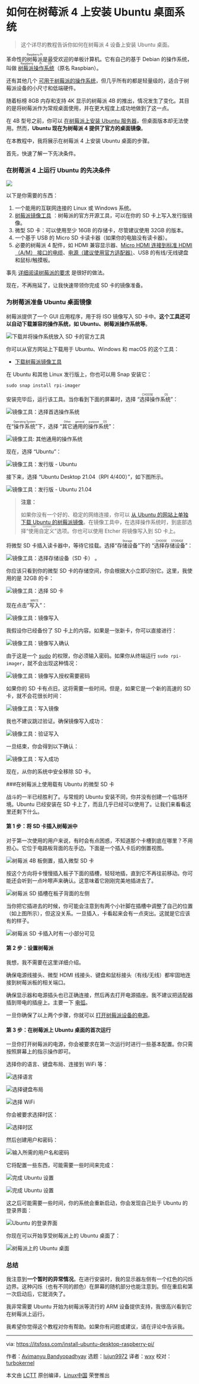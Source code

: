 [#]: subject: "How to Install Ubuntu Desktop on Raspberry Pi 4"
[#]: via: "https://itsfoss.com/install-ubuntu-desktop-raspberry-pi/"
[#]: author: "Avimanyu Bandyopadhyay https://itsfoss.com/author/avimanyu/"
[#]: collector: "lujun9972"
[#]: translator: "wxy"
[#]: reviewer: "turbokernel"
[#]: publisher: " "
[#]: url: " "

如何在树莓派 4 上安装 Ubuntu 桌面系统
======

> 这个详尽的教程告诉你如何在树莓派 4 设备上安装 Ubuntu 桌面。

革命性的<ruby>树莓派<rt>Raspberry Pi</rt></ruby>是最受欢迎的单板计算机。它有自己的基于 Debian 的操作系统，叫做 <ruby>[树莓派操作系统][1]<rt>Raspberry Pi OS</rt></ruby>（原名 Raspbian）。

还有其他几个 [可用于树莓派的操作系统][2]，但几乎所有的都是轻量级的，适合于树莓派设备的小尺寸和低端硬件。

随着标榜 8GB 内存和支持 4K 显示的树莓派 4B 的推出，情况发生了变化。其目的是将树莓派作为常规桌面使用，并在更大程度上成功地做到了这一点。

在 4B 型号之前，你可以 [在树莓派上安装 Ubuntu 服务器][3]，但桌面版本却无法使用。然而，**Ubuntu 现在为树莓派 4 提供了官方的桌面镜像**。

在本教程中，我将展示在树莓派 4 上安装 Ubuntu 桌面的步骤。

首先，快速了解一下先决条件。

### 在树莓派 4 上运行 Ubuntu 的先决条件

![][4]

以下是你需要的东西：

  1. 一个能用的互联网连接的 Linux 或 Windows 系统。
  2. [树莓派镜像工具][5] ：树莓派的官方开源工具，可以在你的 SD 卡上写入发行版镜像。
  3. 微型 SD 卡：可以使用至少 16GB 的存储卡，尽管建议使用 32GB 的版本。
  4. 一个基于 USB 的 Micro SD 卡读卡器（如果你的电脑没有读卡器）。
  5. 必要的树莓派 4 配件，如 HDMI 兼容显示器、[Micro HDMI 连接到标准 HDMI（A/M） 接口的电缆][6]、[电源（建议使用官方适配器）][7]、USB 的有线/无线键盘和鼠标/触摸板。

事先 [详细阅读树莓派的要求][8] 是很好的做法。

现在，不再拖延了，让我快速带领你完成 SD 卡的镜像准备。

### 为树莓派准备 Ubuntu 桌面镜像

树莓派提供了一个 GUI 应用程序，用于将 ISO 镜像写入 SD 卡中。**这个工具还可以自动下载兼容的操作系统，如 Ubuntu、树莓派操作系统等**。

![下载并将操作系统放入 SD 卡的官方工具][9]

你可以从官方网站上下载用于 Ubuntu、Windows 和 macOS 的这个工具：

- [下载树莓派镜像工具][10]

在 Ubuntu 和其他 Linux 发行版上，你也可以用 Snap 安装它：

```
sudo snap install rpi-imager
```

安装完毕后，运行该工具。当你看到下面的屏幕时，选择 “<ruby>选择操作系统<rt>CHOOSE OS</rt></ruby>”：

![镜像工具：选择首选操作系统][11]

在“<ruby>操作系统<rt>Operating System</rt></ruby>”下，选择 “<ruby>其它通用的操作系统<rt>Other general purpose OS</rt></ruby>”：

![镜像工具: 其他通用的操作系统][12]

现在，选择 “Ubuntu”：

![镜像工具：发行版 - Ubuntu][13]

接下来，选择 “Ubuntu Desktop 21.04（RPI 4/400）”，如下图所示。

![镜像工具：发行版 - Ubuntu 21.04][14]

> **注意：**
>
> 如果你没有一个好的、稳定的网络连接，你可以 [从 Ubuntu 的网站上单独下载 Ubuntu 的树莓派镜像][15]。在镜像工具中，在选择操作系统时，到底部选择“<ruby>使用自定义<rt>Use custom</rt></ruby>”选项。你也可以使用 Etcher 将镜像写入到 SD 卡上。

将微型 SD 卡插入读卡器中，等待它挂载。选择“<ruby>存储设备<rt>Storage</rt></ruby>”下的 “<ruby>选择存储设备<rt>CHOOSE STORAGE</rt></ruby>”：

![镜像工具：选择存储设备（SD 卡）][16] 。

你应该只看到你的微型 SD 卡的存储空间，你会根据大小立即识别它。这里，我使用的是 32GB 的卡：

![镜像工具：选择 SD 卡][17]

现在点击“<ruby>写入<rt>WRITE</rt></ruby>”：

![镜像工具：镜像写入][18]

我假设你已经备份了 SD 卡上的内容。如果是一张新卡，你可以直接进行：

![镜像工具：镜像写入确认][19]

由于这是一个 [sudo][20] 的权限，你必须输入密码。如果你从终端运行 `sudo rpi-imager`，就不会出现这种情况：

![镜像工具：镜像写入授权需要密码][21]

如果你的 SD 卡有点旧，这将需要一些时间。但是，如果它是一个新的高速的 SD 卡，就不会花很长时间：

![镜像工具：写入镜像][22]

我也不建议跳过验证。确保镜像写入成功：

![镜像工具：验证写入][23]

一旦结束，你会得到以下确认：

![镜像工具：写入成功][24]

现在，从你的系统中安全移除 SD 卡。

###在树莓派上使用载有 Ubuntu 的微型 SD 卡

战斗的一半已经胜利了。与常规的 Ubuntu 安装不同，你并没有创建一个临场环境。Ubuntu 已经安装在 SD 卡上了，而且几乎已经可以使用了。让我们来看看这里还剩下什么。

#### 第 1 步：将 SD 卡插入树莓派中

对于第一次使用的用户来说，有时会有点困惑，不知道那个卡槽到底在哪里？不用担心。它位于电路板背面的左手边。下面是一个插入卡后的倒置视图。

![树莓派 4B 板倒置，插入微型 SD 卡][25]

按这个方向将卡慢慢插入板子下面的插槽，轻轻地插，直到它不再往前移动。你可能还会听到一点咔嚓声来确认。这意味着它刚刚完美地插进去了。

![树莓派 SD 插槽在板子背面的左侧][26]

当你把它插进去的时候，你可能会注意到有两个小针脚在插槽中调整了自己的位置（如上图所示），但这没关系。一旦插入，卡看起来会有一点突出。这就是它应该有的样子。

![树莓派 SD 卡插入时有一小部分可见][27]

#### 第 2 步：设置树莓派

我想，我不需要在这里详细介绍。

确保电源线接头、微型 HDMI 线接头、键盘和鼠标接头（有线/无线）都牢固地连接到树莓派板的相关端口。

确保显示器和电源插头也已正确连接，然后再去打开电源插座。我不建议把适配器插到带电的插座上。主要一下 [电弧][28]。

一旦你确保了以上两个步骤，你就可以 [打开树莓派设备的电源][29]。

#### 第 3 步：在树莓派上 Ubuntu 桌面的首次运行

一旦你打开树莓派的电源，你会被要求在第一次运行时进行一些基本配置。你只需按照屏幕上的指示操作即可。

选择你的语言、键盘布局、连接到 WiFi 等：

![选择语言][30]

![选择键盘布局][31]

![选择 WiFi][32]

你会被要求选择时区：

![选择时区][33]

然后创建用户和密码：

![输入所需的用户名和密码][34]

它将配置一些东西，可能需要一些时间来完成：

![完成 Ubuntu 设置][35]

![完成 Ubuntu 设置][36]

这之后可能需要一些时间，你的系统会重新启动，你会发现自己处于 Ubuntu 的登录界面：

![Ubuntu 的登录界面][37]

你现在可以开始享受树莓派上的 Ubuntu 桌面了：

![树莓派上的 Ubuntu 桌面][38]

### 总结

我注意到**一个暂时的异常情况**。在进行安装时，我的显示器左侧有一个红色的闪烁边界。这种闪烁（也有不同的颜色）在屏幕的随机部分也能注意到。但在重启和第一次启动后，它就消失了。

我非常需要 Ubuntu 开始为树莓派等流行的 ARM 设备提供支持，我很高兴看到它在树莓派上运行。

我希望你觉得这个教程对你有帮助。如果你有问题或建议，请在评论中告诉我。

--------------------------------------------------------------------------------

via: https://itsfoss.com/install-ubuntu-desktop-raspberry-pi/

作者：[Avimanyu Bandyopadhyay][a]
选题：[lujun9972][b]
译者：[wxy](https://github.com/wxy)
校对：[turbokernel](https://github.com/turbokernel)

本文由 [LCTT](https://github.com/LCTT/TranslateProject) 原创编译，[Linux中国](https://linux.cn/) 荣誉推出

[a]: https://itsfoss.com/author/avimanyu/
[b]: https://github.com/lujun9972
[1]: https://itsfoss.com/tutorial-how-to-install-raspberry-pi-os-raspbian-wheezy/
[2]: https://itsfoss.com/raspberry-pi-os/
[3]: https://itsfoss.com/install-ubuntu-server-raspberry-pi/
[4]: https://i0.wp.com/itsfoss.com/wp-content/uploads/2021/09/ubuntu-desktop-raspberry-pi.png?resize=800%2C450&ssl=1
[5]: https://github.com/raspberrypi/rpi-imager
[6]: https://www.raspberrypi.org/products/micro-hdmi-to-standard-hdmi-a-cable/
[7]: https://www.raspberrypi.org/products/type-c-power-supply/
[8]: https://itsfoss.com/things-you-need-to-get-your-raspberry-pi-working/
[9]: https://i2.wp.com/itsfoss.com/wp-content/uploads/2021/09/raspberry-pi-imager-tool.webp?resize=680%2C448&ssl=1
[10]: https://www.raspberrypi.org/software/
[11]: https://i1.wp.com/itsfoss.com/wp-content/uploads/2021/09/pi-imager-choose-os.webp?resize=681%2C443&ssl=1
[12]: https://i2.wp.com/itsfoss.com/wp-content/uploads/2021/09/pi-imager-other-general-purpose-os.webp?resize=679%2C440&ssl=1
[13]: https://i1.wp.com/itsfoss.com/wp-content/uploads/2021/09/pi-imager-os-ubuntu.webp?resize=677%2C440&ssl=1
[14]: https://i0.wp.com/itsfoss.com/wp-content/uploads/2021/09/pi-imager-os-ubuntu-21-04.webp?resize=677%2C440&ssl=1
[15]: https://ubuntu.com/download/raspberry-pi
[16]: https://i0.wp.com/itsfoss.com/wp-content/uploads/2021/09/pi-imager-choose-storage.webp?resize=677%2C438&ssl=1
[17]: https://i1.wp.com/itsfoss.com/wp-content/uploads/2021/09/pi-imager-choose-sd-card.webp?resize=790%2C450&ssl=1
[18]: https://i2.wp.com/itsfoss.com/wp-content/uploads/2021/09/pi-imager-image-write.webp?resize=676%2C437&ssl=1
[19]: https://i2.wp.com/itsfoss.com/wp-content/uploads/2021/09/pi-imager-image-write-confirm.webp?resize=679%2C440&ssl=1
[20]: https://itsfoss.com/add-sudo-user-ubuntu/
[21]: https://i0.wp.com/itsfoss.com/wp-content/uploads/2021/09/pi-imager-image-write-password.webp?resize=380%2C227&ssl=1
[22]: https://i1.wp.com/itsfoss.com/wp-content/uploads/2021/09/pi-imager-writing-image.webp?resize=673%2C438&ssl=1
[23]: https://i2.wp.com/itsfoss.com/wp-content/uploads/2021/09/pi-imager-verifying-changes.webp?resize=677%2C440&ssl=1
[24]: https://i2.wp.com/itsfoss.com/wp-content/uploads/2021/09/pi-imager-write-successful.webp?resize=675%2C442&ssl=1
[25]: https://i1.wp.com/itsfoss.com/wp-content/uploads/2021/09/pi-inverted-micro-sd-card-inserted.webp?resize=800%2C572&ssl=1
[26]: https://i1.wp.com/itsfoss.com/wp-content/uploads/2021/09/raspberry-pi-sd-slot-left-side-middle-below-board.webp?resize=632%2C324&ssl=1
[27]: https://i0.wp.com/itsfoss.com/wp-content/uploads/2021/09/pi-sd-card-inserted.webp?resize=650%2C432&ssl=1
[28]: https://www.electricianatlanta.net/what-is-electrical-arcing-and-why-is-it-dangerous/
[29]: https://itsfoss.com/turn-on-raspberry-pi/
[30]: https://i1.wp.com/itsfoss.com/wp-content/uploads/2021/09/ubuntu-raspberry-pi-first-run.webp?resize=800%2C451&ssl=1
[31]: https://i0.wp.com/itsfoss.com/wp-content/uploads/2021/09/ubuntu-raspberry-pi-first-run-2.webp?resize=800%2C600&ssl=1
[32]: https://i2.wp.com/itsfoss.com/wp-content/uploads/2021/09/ubuntu-raspberry-pi-first-run-3.webp?resize=800%2C600&ssl=1
[33]: https://i0.wp.com/itsfoss.com/wp-content/uploads/2021/09/ubuntu-raspberry-pi-first-run-4.webp?resize=800%2C600&ssl=1
[34]: https://i1.wp.com/itsfoss.com/wp-content/uploads/2021/09/ubuntu-raspberry-pi-first-run-5.webp?resize=800%2C600&ssl=1
[35]: https://i1.wp.com/itsfoss.com/wp-content/uploads/2021/09/ubuntu-raspberry-pi-first-run-6.webp?resize=800%2C600&ssl=1
[36]: https://i1.wp.com/itsfoss.com/wp-content/uploads/2021/09/ubuntu-raspberry-pi-first-run-7.webp?resize=800%2C600&ssl=1
[37]: https://i1.wp.com/itsfoss.com/wp-content/uploads/2021/09/ubuntu-raspberry-pi-login-screen.webp?resize=800%2C600&ssl=1
[38]: https://i1.wp.com/itsfoss.com/wp-content/uploads/2021/09/ubuntu-21-04-post-setup-desktop.webp?resize=800%2C450&ssl=1
